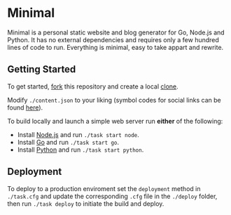 # Minimal

Minimal is a personal static website and blog generator for Go, Node.js and Python. It has no external dependencies and requires only a few hundred lines of code to run. Everything is minimal, easy to take appart and rewrite.

## Getting Started

To get started, [fork](https://help.github.com/articles/fork-a-repo) this repository and create a local [clone](https://help.github.com/articles/cloning-a-repository).

Modify `./content.json` to your liking (symbol codes for social links can be found [here](http://drinchev.github.io/monosocialiconsfont)). 

To build locally and launch a simple web server run **either** of the following: 

* Install [Node.js](https://nodejs.org/en/download) and run `./task start node`.
* Install [Go](https://golang.org/doc/install) and run `./task start go`.
* Install [Python](https://www.python.org/downloads/) and run `./task start python`.

## Deployment

To deploy to a production enviroment set the `deployment` method in `./task.cfg` and update the corresponding `.cfg` file in the `./deploy` folder, then run `./task deploy` to initiate the build and deploy.
